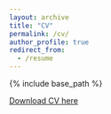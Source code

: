 ```yaml
---
layout: archive
title: "CV"
permalink: /cv/
author_profile: true
redirect_from:
  - /resume
---
```


{% include base_path %}

<!-- <p>Open a PDF file <a href="/uploads/media/default/0001/01/540cb75550adf33f281f29132dddd14fded85bfc.pdf">example</a>.</p> -->

[Download CV here](https://github.com/EllisSRobinson/ellissrobinson.github.io/files/RobinsonEllis_CV.pdf) 

<!-- Education -->
<!-- ====== -->
<!-- * B.S. in GitHub, GitHub University, 2012 -->
<!-- * M.S. in Jekyll, GitHub University, 2014 -->
<!-- * Ph.D in Version Control Theory, GitHub University, 2018 (expected) -->
<!--  -->
<!-- Work experience -->
<!-- ====== -->
<!-- * Summer 2015: Research Assistant -->
<!--   * Github University -->
<!--   * Duties included: Tagging issues -->
<!--   * Supervisor: Professor Git -->
<!--  -->
<!-- * Fall 2015: Research Assistant -->
<!--   * Github University -->
<!--   * Duties included: Merging pull requests -->
<!--   * Supervisor: Professor Hub -->
<!--    -->
<!-- Skills -->
<!-- ====== -->
<!-- * Skill 1 -->
<!-- * Skill 2 -->
<!--   * Sub-skill 2.1 -->
<!--   * Sub-skill 2.2 -->
<!--   * Sub-skill 2.3 -->
<!-- * Skill 3 -->
<!--  -->
<!-- Publications -->
<!-- ====== -->
<!--   <ul>{% for post in site.publications %} -->
<!--     {% include archive-single-cv.html %} -->
<!--   {% endfor %}</ul> -->
<!--    -->
<!-- Talks -->
<!-- ====== -->
<!--   <ul>{% for post in site.talks %} -->
<!--     {% include archive-single-talk-cv.html %} -->
<!--   {% endfor %}</ul> -->
<!--    -->
<!-- Teaching -->
<!-- ====== -->
<!--   <ul>{% for post in site.teaching %} -->
<!--     {% include archive-single-cv.html %} -->
<!--   {% endfor %}</ul> -->
<!--    -->
<!-- Service and leadership -->
<!-- ====== -->
<!-- * Currently signed in to 43 different slack teams -->
